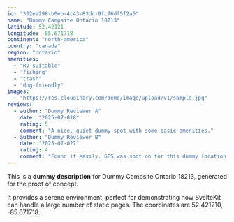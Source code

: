 ```yaml
---
id: "302ea298-b0eb-4c43-83dc-9fc76df5f2a6"
name: "Dummy Campsite Ontario 18213"
latitude: 52.42121
longitude: -85.671718
continent: "north-america"
country: "canada"
region: "ontario"
amenities:
  - "RV-suitable"
  - "fishing"
  - "trash"
  - "dog-friendly"
images:
  - "https://res.cloudinary.com/demo/image/upload/v1/sample.jpg"
reviews:
  - author: "Dummy Reviewer A"
    date: "2025-07-018"
    rating: 5
    comment: "A nice, quiet dummy spot with some basic amenities."
  - author: "Dummy Reviewer B"
    date: "2025-07-027"
    rating: 4
    comment: "Found it easily. GPS was spot on for this dummy location."
---
```


This is a **dummy description** for Dummy Campsite Ontario 18213, generated for the proof of concept.

It provides a serene environment, perfect for demonstrating how SvelteKit can handle a large number of static pages. The coordinates are 52.421210, -85.671718.
